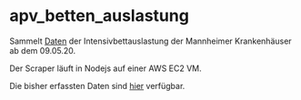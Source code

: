 # apv_betten_auslastung

Sammelt [Daten](https://www.intensivregister.de/api/public/intensivregister) der Intensivbettauslastung der Mannheimer Krankenhäuser ab dem 09.05.20.

Der Scraper läuft in Nodejs auf einer AWS EC2 VM.

Die bisher erfassten Daten sind [hier](https://github.com/Eugen987/apv_betten_auslastung/blob/master/data/intensivAuslastung.csv) verfügbar.

